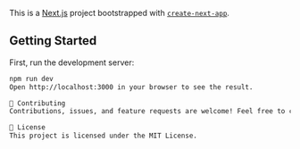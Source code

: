 This is a [Next.js](https://nextjs.org) project bootstrapped with [`create-next-app`](https://nextjs.org/docs/app/api-reference/cli/create-next-app).

## Getting Started

First, run the development server:

```bash
npm run dev
Open http://localhost:3000 in your browser to see the result.

🤝 Contributing
Contributions, issues, and feature requests are welcome! Feel free to check the issues page for opportunities to contribute.

📄 License
This project is licensed under the MIT License.
```
